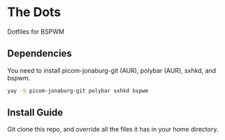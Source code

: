 # The Dots
Dotfiles for BSPWM
## Dependencies
You need to install picom-jonaburg-git (AUR), polybar (AUR), sxhkd, and bspwm.
```bash
yay -S picom-jonaburg-git polybar sxhkd bspwm
```
## Install Guide
Git clone this repo, and override all the files it has in your home directory.

